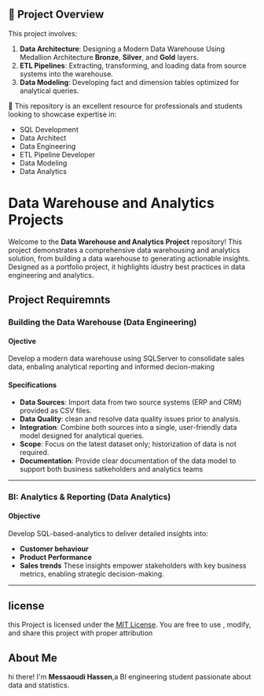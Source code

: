
## 📖 Project Overview
This project involves:

1. **Data Architecture**: Designing a Modern Data Warehouse Using Medallion Architecture **Bronze**, **Silver**, and **Gold** layers.
2. **ETL Pipelines**: Extracting, transforming, and loading data from source systems into the warehouse.
3. **Data Modeling**: Developing fact and dimension tables optimized for analytical queries.

🎯 This repository is an excellent resource for professionals and students looking to showcase expertise in:
- SQL Development
- Data Architect
- Data Engineering  
- ETL Pipeline Developer  
- Data Modeling  
- Data Analytics  

# Data Warehouse and Analytics Projects

Welcome to the **Data Warehouse and Analytics Project** repository!
This project demonstrates a comprehensive data warehousing and analytics solution, from building a data warehouse to generating actionable insights. Designed as a portfolio project, it highlights idustry best practices in data engineering and analytics.


## Project Requiremnts

### Building the Data Warehouse (Data Engineering)

#### Ojective
Develop a modern data warehouse using SQLServer to consolidate sales data, enbaling analytical reporting and informed decion-making 

#### Specifications
-  **Data Sources**: Import data from two source systems (ERP and CRM) provided as CSV files.
-  **Data Quality**: clean and resolve data quality issues prior to analysis.
-  **Integration**:  Combine both sources into a single, user-friendly data model designed for analytical queries.
-  **Scope**: Focus on the latest dataset only; historization of data is not required.
-  **Documentation**: Provide clear documentation of the data model to support both business satkeholders and analytics teams

  ---

  ### BI: Analytics & Reporting (Data Analytics)

  #### Objective
  Develop SQL-based-analytics to deliver detailed insights into:

  - **Customer behaviour**
  - **Product Performance**
  - **Sales trends**
These insights empower stakeholders with key business metrics, enabling strategic decision-making.

---

## license

this Project is licensed under the [MIT License](License). You are free to use , modify, and share this project with proper attribution

## About Me

hi there! I'm **Messaoudi Hassen**,a BI engineering student passionate about data and statistics.
